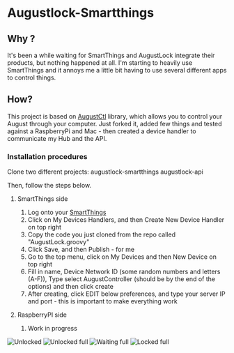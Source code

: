 # Augustlock-Smartthings

## Why ?
It's been a while waiting for SmartThings and AugustLock integrate their products, but nothing happened at all. I'm starting to heavily use SmartThings and it annoys me a little bit having to use several different apps to control things.

## How?
This project is based on [AugustCtl](https://github.com/sretlawd/augustctl) library, which allows you to control your August through your computer. Just forked it, added few things and tested against a RaspberryPi and Mac - then created a device handler to communicate my Hub and the API.

### Installation procedures

Clone two different projects:
augustlock-smartthings
augustlock-api

Then, follow the steps below.

1. SmartThings side
   1. Log onto your [SmartThings](https://graph.api.smartthings.com/)
   2. Click on My Devices Handlers, and then Create New Device Handler on top right
   3. Copy the code you just cloned from the repo called "AugustLock.groovy" 
   4. Click Save, and then Publish - for me
   5. Go to the top menu, click on My Devices and then New Device on top right
   6. Fill in name, Device Network ID (some random numbers and letters (A-F)), Type select AugustController (should be by the end of the options) and then click create
   7. After creating, click EDIT below preferences, and type your server IP and port - this is important to make everything work

2. RaspberryPI side
   1. Work in progress

![Unlocked](https://github.com/robson83/augustlock-smartthings/blob/7f755fd099ac530076051c4b265f7e4d99b5d6be/thumb_IMG_8507_1024.jpg "Unlocked")
![Unlocked full](https://github.com/robson83/augustlock-smartthings/blob/7f755fd099ac530076051c4b265f7e4d99b5d6be/thumb_IMG_8508_1024.jpg "Unlocked full")
![Waiting full](https://github.com/robson83/augustlock-smartthings/blob/7f755fd099ac530076051c4b265f7e4d99b5d6be/thumb_IMG_8509_1024.jpg "Waiting full")
![Locked full](https://github.com/robson83/augustlock-smartthings/blob/7f755fd099ac530076051c4b265f7e4d99b5d6be/thumb_IMG_8510_1024.jpg "Locked full")
